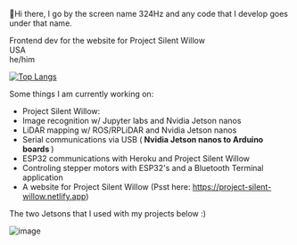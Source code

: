 👋Hi there, I go by the screen name 324Hz and any code that I develop goes under that name.

Frontend dev for the website for Project Silent Willow<br>
USA <br>
he/him <br>

[![Top Langs](https://github-readme-stats.vercel.app/api/top-langs/?username=win21H2)](https://github.com/win21H2/github-readme-stats)

Some things I am currently working on:

- Project Silent Willow: <br>
- Image recognition w/ Jupyter labs and Nvidia Jetson nanos <br>
- LiDAR mapping w/ ROS/RPLiDAR and Nvidia Jetson nanos <br>
- Serial communications via USB (<b> Nvidia Jetson nanos to Arduino boards </b>) <br>
- ESP32 communications with Heroku and Project Silent Willow <br>
- Controling stepper motors with ESP32's and a Bluetooth Terminal application <br>
- A website for Project Silent Willow (Psst here: https://project-silent-willow.netlify.app)

The two Jetsons that I used with my projects below :) <br>

![image](https://user-images.githubusercontent.com/92825997/154865353-7d7306b5-ce05-443d-8f5a-f3db6f43751b.png)
